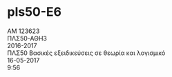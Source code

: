 # pls50-E6  
ΑΜ 123623  
ΠΛΣ50-ΑΘΗ3  
2016-2017  
ΠΛΣ50 Βασικές εξειδικεύσεις σε θεωρία και λογισμικό  
16-05-2017  
9:56 

